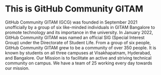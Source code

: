 # This is GitHub Community GITAM
GitHub Community GITAM (GCG) was founded in September 2021 unofficially by a group of six like-minded individuals in GITAM Bangalore to promote technology and its importance in the university. In January 2022, GitHub Community GITAM was named an official SIG (Special Interest Group) under the Directorate of Student Life. From a group of six people, GitHub Community GITAM grew to be a community of over 350 people. It is known by students on all three campuses at Visakhapatnam, Hyderabad, and Bangalore. Our Mission is to facilitate an active and striving technical community on campus. We have a team of 25 working every day towards our mission.